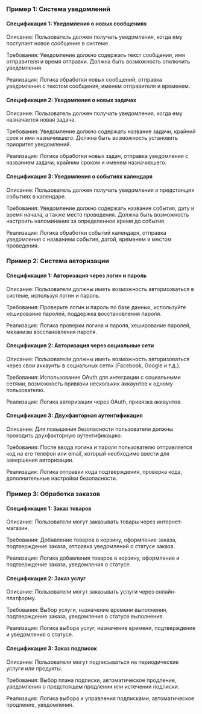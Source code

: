 ### Пример 1: Система уведомлений
#### Спецификация 1: Уведомления о новых сообщениях

Описание: Пользователь должен получать уведомления, когда ему поступает новое сообщение в системе.

Требования: Уведомление должно содержать текст сообщения, имя отправителя и время отправки. Должна быть возможность отключить уведомления.

Реализация: Логика обработки новых сообщений, отправка уведомления с текстом сообщения, именем отправителя и временем.

#### Спецификация 2: Уведомления о новых задачах

Описание: Пользователь должен получать уведомления, когда ему назначается новая задача.

Требования: Уведомление должно содержать название задачи, крайний срок и имя назначившего. Должна быть возможность установить приоритет уведомлений.

Реализация: Логика обработки новых задач, отправка уведомления с названием задачи, крайним сроком и именем назначившего.

#### Спецификация 3: Уведомления о событиях календаря

Описание: Пользователь должен получать уведомления о предстоящих событиях в календаре.

Требования: Уведомление должно содержать название события, дату и время начала, а также место проведения. Должна быть возможность настроить напоминание за определенное время до события.

Реализация: Логика обработки событий календаря, отправка уведомления с названием события, датой, временем и местом проведения.

### Пример 2: Система авторизации
#### Спецификация 1: Авторизация через логин и пароль

Описание: Пользователи должны иметь возможность авторизоваться в системе, используя логин и пароль.

Требования: Проверьте логин и пароль по базе данных, используйте хеширование паролей, поддержка восстановления пароля.

Реализация: Логика проверки логина и пароля, хеширование паролей, механизм восстановления пароля.

#### Спецификация 2: Авторизация через социальные сети

Описание: Пользователи должны иметь возможность авторизоваться через свои аккаунты в социальных сетях (Facebook, Google и т.д.).

Требования: Использование OAuth для интеграции с социальными сетями, возможность привязки нескольких аккаунтов к одному пользователю.

Реализация: Логика авторизации через OAuth, привязка аккаунтов.

#### Спецификация 3: Двухфакторная аутентификация

Описание: Для повышения безопасности пользователи должны проходить двухфакторную аутентификацию.

Требования: После ввода логина и пароля пользователю отправляется код на его телефон или email, который необходимо ввести для завершения авторизации.

Реализация: Логика отправки кода подтверждения, проверка кода, дополнительные настройки безопасности.

### Пример 3: Обработка заказов
#### Спецификация 1: Заказ товаров

Описание: Пользователи могут заказывать товары через интернет-магазин.

Требования: Добавление товаров в корзину, оформление заказа, подтверждение заказа, отправка уведомлений о статусе заказа.

Реализация: Логика добавления товаров в корзину, оформление и подтверждение заказа, уведомления о статусе.

#### Спецификация 2: Заказ услуг

Описание: Пользователи могут заказывать услуги через онлайн-платформу.

Требования: Выбор услуги, назначение времени выполнения, подтверждение заказа, уведомления о статусе выполнения.

Реализация: Логика выбора услуг, назначение времени, подтверждение и уведомления о статусе.

#### Спецификация 3: Заказ подписок

Описание: Пользователи могут подписываться на периодические услуги или продукты.

Требования: Выбор плана подписки, автоматическое продление, уведомления о предстоящем продлении или истечении подписки.

Реализация: Логика выбора и управления подписками, автоматическое продление, уведомления.